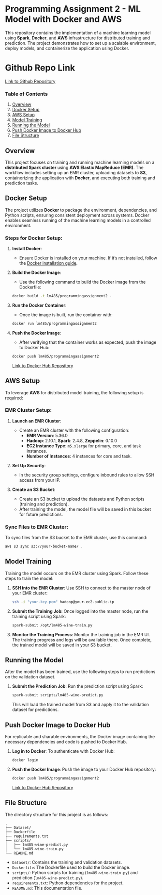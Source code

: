# Programming Assignment 2 - ML Model with Docker and AWS

This repository contains the implementation of a machine learning model using **Spark**, **Docker**, and **AWS** infrastructure for distributed training and prediction. The project demonstrates how to set up a scalable environment, deploy models, and containerize the application using Docker.

# Github Repo Link

   [Link to Github Repository](https://github.com/LakshayMunjal-dev/cs643-850-pa2-lm485)

### Table of Contents

1. [Overview](#overview)
2. [Docker Setup](#docker-setup)
3. [AWS Setup](#aws-setup)
4. [Model Training](#model-training)
5. [Running the Model](#running-the-model)
6. [Push Docker Image to Docker Hub](#push-docker-image-to-docker-hub)
7. [File Structure](#file-structure)

## Overview

This project focuses on training and running machine learning models on a **distributed Spark cluster** using **AWS Elastic MapReduce (EMR)**. The workflow includes setting up an EMR cluster, uploading datasets to **S3**, containerizing the application with **Docker**, and executing both training and prediction tasks.

## Docker Setup

The project utilizes **Docker** to package the environment, dependencies, and Python scripts, ensuring consistent deployment across systems. Docker enables seamless running of the machine learning models in a controlled environment.

### Steps for Docker Setup:

1. **Install Docker**: 
   - Ensure Docker is installed on your machine. If it’s not installed, follow the [Docker installation guide](https://docs.docker.com/get-docker/).

2. **Build the Docker Image**:
   - Use the following command to build the Docker image from the Dockerfile:
   ```bash
   docker build -t lm485/programmingassignment2 .
   ```

3. **Run the Docker Container**:
   - Once the image is built, run the container with:
   ```bash
   docker run lm485/programmingassignment2
   ```

4. **Push the Docker Image**:
   - After verifying that the container works as expected, push the image to Docker Hub:
   ```bash
   docker push lm485/programmingassignment2
   ```

   [Link to Docker Hub Repository](https://hub.docker.com/repository/docker/lm485/programmingassignment2/general)

## AWS Setup

To leverage **AWS** for distributed model training, the following setup is required:

### EMR Cluster Setup:

1. **Launch an EMR Cluster**:
   - Create an EMR cluster with the following configuration:
     - **EMR Version**: 5.36.0
     - **Hadoop**: 2.10.1, **Spark**: 2.4.8, **Zeppelin**: 0.10.0
     - **EC2 Instance Type**: `m5.xlarge` for primary, core, and task instances.
     - **Number of Instances**: 4 instances for core and task.

2. **Set Up Security**:
   - In the security group settings, configure inbound rules to allow SSH access from your IP.

3. **Create an S3 Bucket**:
   - Create an S3 bucket to upload the datasets and Python scripts (training and prediction).
   - After training the model, the model file will be saved in this bucket for future predictions.

### Sync Files to EMR Cluster:
To sync files from the S3 bucket to the EMR cluster, use this command:
```bash
aws s3 sync s3://your-bucket-name/ .
```

## Model Training

Training the model occurs on the EMR cluster using Spark. Follow these steps to train the model:

1. **SSH into the EMR Cluster**:
   Use SSH to connect to the master node of your EMR cluster:
   ```bash
   ssh -i "your-key.pem" hadoop@your-ec2-public-ip
   ```

2. **Submit the Training Job**:
   Once logged into the master node, run the training script using Spark:
   ```bash
   spark-submit /opt/lm485-wine-train.py
   ```

3. **Monitor the Training Process**:
   Monitor the training job in the EMR UI. The training progress and logs will be available there. Once complete, the trained model will be saved in your S3 bucket.

## Running the Model

After the model has been trained, use the following steps to run predictions on the validation dataset.

1. **Submit the Prediction Job**:
   Run the prediction script using Spark:
   ```bash
   spark-submit scripts/lm485-wine-predict.py
   ```

   This will load the trained model from S3 and apply it to the validation dataset for predictions.

## Push Docker Image to Docker Hub

For replicable and sharable environments, the Docker image containing the necessary dependencies and code is pushed to Docker Hub.

1. **Log in to Docker**:
   To authenticate with Docker Hub:
   ```bash
   docker login
   ```

2. **Push the Docker Image**:
   Push the image to your Docker Hub repository:
   ```bash
   docker push lm485/programmingassignment2
   ```

   [Link to Docker Hub Repository](https://hub.docker.com/repository/docker/lm485/programmingassignment2/general)

## File Structure

The directory structure for this project is as follows:

```
.
├── Dataset/
├── Dockerfile
├── requirements.txt
├── scripts/
│   ├── lm485-wine-predict.py
│   └── lm485-wine-train.py
└── README.md
```

- `Dataset/`: Contains the training and validation datasets.
- `Dockerfile`: The Dockerfile used to build the Docker image.
- `scripts/`: Python scripts for training (`lm485-wine-train.py`) and prediction (`lm485-wine-predict.py`).
- `requirements.txt`: Python dependencies for the project.
- `README.md`: This documentation file.